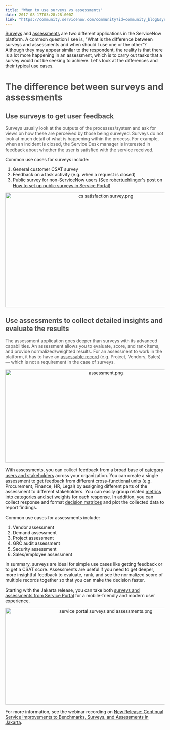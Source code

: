 ```yaml
---
title: "When to use surveys vs assessments"
date: 2017-08-17T03:28:28.000Z
link: "https://community.servicenow.com/community?id=community_blog&sys_id=247c22e1dbd0dbc01dcaf3231f961942"
---
```

<p><a title="ocs.servicenow.com/bundle/jakarta-it-service-management/page/administer/survey-administration/reference/r_SurveyManagementLandingPage.html" href="https://docs.servicenow.com/bundle/jakarta-it-service-management/page/administer/survey-administration/reference/r_SurveyManagementLandingPage.html">Surveys</a> and <a title="ocs.servicenow.com/bundle/jakarta-servicenow-platform/page/administer/assessments/reference/r_Assessments.html" href="https://docs.servicenow.com/bundle/jakarta-servicenow-platform/page/administer/assessments/reference/r_Assessments.html">assessments</a> are two different applications in the ServiceNow platform. A common question I see is, "What is the difference between surveys and assessments and when should I use one or the other"? Although they may appear similar to the respondent, the reality is that there is a lot more happening in an assessment, which is to carry out tasks that a survey would not be seeking to achieve. Let's look at the differences and their typical use cases.</p><p></p><h1><span style="color: #505050;">The difference between surveys and assessments</span></h1><h2></h2><h2><span style="color: #505050;">Use surveys to get user feedback</span></h2><p><span style="color: #505050;">Surveys usually look at the outputs of the processes/system and ask for views on how these are perceived by those being surveyed. Surveys do not look at much detail of what is happening within the process. For example, when an incident is closed, the Service Desk manager is interested in feedback about whether the user is satisfied with the service received.</span></p><p></p><p>Common use cases for surveys include:</p><ol style="list-style-type: decimal;"><li>General customer CSAT survey</li><li>Feedback on a task activity (e.g. when a request is closed)</li><li>Public survey for non-ServiceNow users (See <a title="robertuehlinger" __default_attr="110449" __jive_macro_name="user" class="jive_macro jive_macro_user" data-orig-content="robertuehlinger" data-renderedposition="366.390625_323.9375_114_16" href="/community?id=community_user_profile&user=4a51d229db981fc09c9ffb651f9619a8">robertuehlinger</a>'s post on <a title="" _jive_internal="true" href="/community?id=community_blog&sys_id=720e2e2ddbd0dbc01dcaf3231f96193a">How to set up public surveys in Service Portal</a>)</li></ol><p style="text-align: center;"><img   alt="cs satisfaction survey.png" class="image-4 jive-image" src="e5a12946db9c13043eb27a9e0f961916.iix" style="width: 620px; height: 362px;"/></p><h2></h2><h2><span style="color: #505050;">Use assessments to collect detailed insights and evaluate the results</span></h2><p><span style="color: #505050;">The assessment application goes deeper than surveys with its advanced capabilities. An assessment allows you to evaluate, score, and rank items, and provide normalized/weighted results. For an assessment to work in the   platform, it has to have an <a href="https://docs.servicenow.com/bundle/jakarta-servicenow-platform/page/administer/assessments/task/t_AssocMultCatUsrsToMultAssessRecs.html"><span style="color: #505050;">assessable record</span></a> (e.g. Project, Vendors, Sales) — which is not a requirement in the case of surveys.</span></p><p></p><p style="text-align: center;"><img   alt="assessment.png" class="image-5 jive-image" src="65db70cedbdcdfc03eb27a9e0f9619ac.iix" style="width: 620px; height: 295px;"/></p><p></p><p>With assessments, you can <span style="color: #505050;">collect</span> feedback from a broad base of <a title="ocs.servicenow.com/bundle/jakarta-servicenow-platform/page/administer/assessments/reference/r_CategoryUsersAndStakeholders.html" href="https://docs.servicenow.com/bundle/jakarta-servicenow-platform/page/administer/assessments/reference/r_CategoryUsersAndStakeholders.html">category users and stakeholders</a> across your organization. You can create a single assessment to get feedback from different cross-functional units (e.g. Procurement, Finance, HR, Legal) by assigning different parts of the assessment to different stakeholders. You can easily group related <a title="ocs.servicenow.com/bundle/jakarta-servicenow-platform/page/administer/assessments/concept/c_WeightCategoriesAndMetrics.html" href="https://docs.servicenow.com/bundle/jakarta-servicenow-platform/page/administer/assessments/concept/c_WeightCategoriesAndMetrics.html">metrics into categories and set weights</a> for each response. In addition, you can collect response and format <a title="ocs.servicenow.com/bundle/jakarta-servicenow-platform/page/administer/assessments/task/t_CreateADecisionMatrix.html" href="https://docs.servicenow.com/bundle/jakarta-servicenow-platform/page/administer/assessments/task/t_CreateADecisionMatrix.html">decision matrices</a> and plot the collected data to report findings.</p><p></p><p>Common use cases for assessments include:</p><ol style="list-style-type: decimal;"><li>Vendor assessment</li><li>Demand assessment</li><li>Project assessment</li><li>GRC audit assessment</li><li>Security assessment</li><li>Sales/employee assessment</li></ol><p></p><p>In summary, surveys are ideal for simple use cases like getting feedback or to get a CSAT score. Assessments are useful if you need to get deeper, more insightful feedback to evaluate, rank, and see the normalized score of multiple records together so that you can make the decision faster.</p><p></p><p>Starting with the Jakarta release, you can take both <a title="ocs.servicenow.com/bundle/istanbul-servicenow-platform/page/administer/survey-administration/concept/c_SurveyServicePortal.html" href="https://docs.servicenow.com/bundle/istanbul-servicenow-platform/page/administer/survey-administration/concept/c_SurveyServicePortal.html">surveys and assessments from Service Portal</a> for a mobile-friendly and modern user experience.</p><p style="text-align: center;"><img   alt="service portal surveys and assessments.png" class="image-7 jive-image" src="ef58b3b1dbd0d3041dcaf3231f96194d.iix" style="width: 620px; height: 305px;"/></p><p style="text-align: center;"></p><p style="text-align: left;">For more information, see the webinar recording on <a __default_attr="7385" __jive_macro_name="document" class="jive_macro jive_macro_document" data-orig-content="New Release: Continual Service Improvements to Benchmarks, Surveys, and Assessments in Jakarta" data-renderedposition="1986.765625_332.390625_563_16" href="/community?id=community_article&sys_id=725c2aa1dbd0dbc01dcaf3231f961936" modifiedtitle="true" title="Continual Service Improvements to Benchmarks, Surveys, and Assessments in Jakarta">New Release: Continual Service Improvements to Benchmarks, Surveys, and Assessments in Jakarta</a>.</p>
